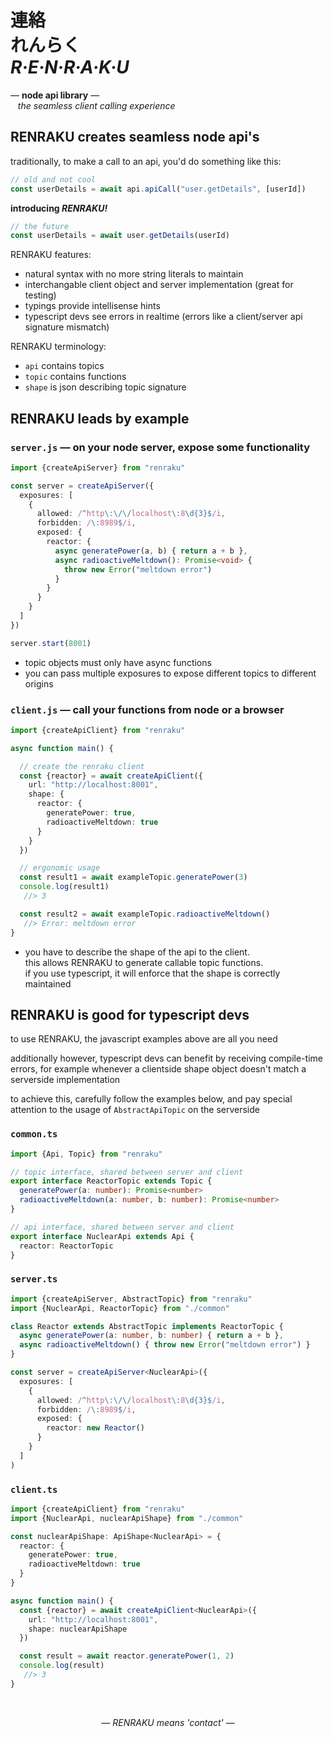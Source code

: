 
# 連絡 <br/> れんらく <br/> ***R·E·N·R·A·K·U***

— **node api library** —  
&nbsp;&nbsp; *the seamless client calling experience*

## RENRAKU creates seamless node api's

traditionally, to make a call to an api, you'd do something like this:

```js
// old and not cool
const userDetails = await api.apiCall("user.getDetails", [userId])
```

**introducing *RENRAKU!***

```js
// the future
const userDetails = await user.getDetails(userId)
```

RENRAKU features:
- natural syntax with no more string literals to maintain
- interchangable client object and server implementation (great for testing)
- typings provide intellisense hints
- typescript devs see errors in realtime (errors like a client/server api signature mismatch)

RENRAKU terminology:
- `api` contains topics
- `topic` contains functions
- `shape` is json describing topic signature

## RENRAKU leads by example

### `server.js` — on your node server, expose some functionality

```ts
import {createApiServer} from "renraku"

const server = createApiServer({
  exposures: [
    {
      allowed: /^http\:\/\/localhost\:8\d{3}$/i,
      forbidden: /\:8989$/i,
      exposed: {
        reactor: {
          async generatePower(a, b) { return a + b },
          async radioactiveMeltdown(): Promise<void> {
            throw new Error("meltdown error")
          }
        }
      }
    }
  ]
})

server.start(8001)
```

- topic objects must only have async functions
- you can pass multiple exposures to expose different topics to different origins

### `client.js` — call your functions from node or a browser

```ts
import {createApiClient} from "renraku"

async function main() {

  // create the renraku client
  const {reactor} = await createApiClient({
    url: "http://localhost:8001",
    shape: {
      reactor: {
        generatePower: true,
        radioactiveMeltdown: true
      }
    }
  })

  // ergonomic usage
  const result1 = await exampleTopic.generatePower(3)
  console.log(result1)
   //> 3

  const result2 = await exampleTopic.radioactiveMeltdown()
   //> Error: meltdown error
}
```

- you have to describe the shape of the api to the client.  
  this allows RENRAKU to generate callable topic functions.  
  if you use typescript, it will enforce that the shape is correctly maintained  

## RENRAKU is good for typescript devs

to use RENRAKU, the javascript examples above are all you need

additionally however, typescript devs can benefit by receiving compile-time errors, for example whenever a clientside shape object doesn't match a serverside implementation

to achieve this, carefully follow the examples below, and pay special attention to the usage of `AbstractApiTopic` on the serverside

### `common.ts`

```ts
import {Api, Topic} from "renraku"

// topic interface, shared between server and client
export interface ReactorTopic extends Topic {
  generatePower(a: number): Promise<number>
  radioactiveMeltdown(a: number, b: number): Promise<number>
}

// api interface, shared between server and client
export interface NuclearApi extends Api {
  reactor: ReactorTopic
}
```

### `server.ts`

```ts
import {createApiServer, AbstractTopic} from "renraku"
import {NuclearApi, ReactorTopic} from "./common"

class Reactor extends AbstractTopic implements ReactorTopic {
  async generatePower(a: number, b: number) { return a + b },
  async radioactiveMeltdown() { throw new Error("meltdown error") }
}

const server = createApiServer<NuclearApi>({
  exposures: [
    {
      allowed: /^http\:\/\/localhost\:8\d{3}$/i,
      forbidden: /\:8989$/i,
      exposed: {
        reactor: new Reactor()
      }
    }
  ]
)
```

### `client.ts`

```ts
import {createApiClient} from "renraku"
import {NuclearApi, nuclearApiShape} from "./common"

const nuclearApiShape: ApiShape<NuclearApi> = {
  reactor: {
    generatePower: true,
    radioactiveMeltdown: true
  }
}

async function main() {
  const {reactor} = await createApiClient<NuclearApi>({
    url: "http://localhost:8001",
    shape: nuclearApiShape
  })

  const result = await reactor.generatePower(1, 2)
  console.log(result)
   //> 3
}
```

<br/>

<em style="display: block; text-align: center">— RENRAKU means 'contact' —</em>

